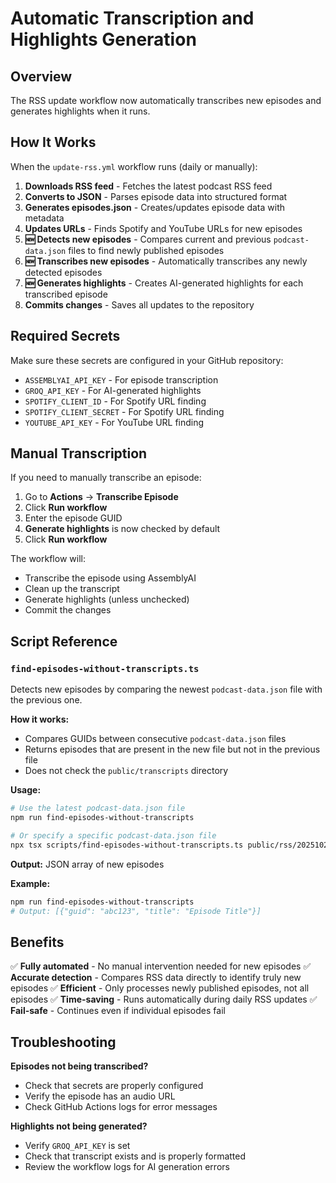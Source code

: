 # Automatic Transcription and Highlights Generation

## Overview

The RSS update workflow now automatically transcribes new episodes and generates highlights when it runs.

## How It Works

When the `update-rss.yml` workflow runs (daily or manually):

1. **Downloads RSS feed** - Fetches the latest podcast RSS feed
2. **Converts to JSON** - Parses episode data into structured format
3. **Generates episodes.json** - Creates/updates episode data with metadata
4. **Updates URLs** - Finds Spotify and YouTube URLs for new episodes
5. **🆕 Detects new episodes** - Compares current and previous `podcast-data.json` files to find newly published episodes
6. **🆕 Transcribes new episodes** - Automatically transcribes any newly detected episodes
7. **🆕 Generates highlights** - Creates AI-generated highlights for each transcribed episode
8. **Commits changes** - Saves all updates to the repository

## Required Secrets

Make sure these secrets are configured in your GitHub repository:

- `ASSEMBLYAI_API_KEY` - For episode transcription
- `GROQ_API_KEY` - For AI-generated highlights
- `SPOTIFY_CLIENT_ID` - For Spotify URL finding
- `SPOTIFY_CLIENT_SECRET` - For Spotify URL finding
- `YOUTUBE_API_KEY` - For YouTube URL finding

## Manual Transcription

If you need to manually transcribe an episode:

1. Go to **Actions** → **Transcribe Episode**
2. Click **Run workflow**
3. Enter the episode GUID
4. **Generate highlights** is now checked by default
5. Click **Run workflow**

The workflow will:

- Transcribe the episode using AssemblyAI
- Clean up the transcript
- Generate highlights (unless unchecked)
- Commit the changes

## Script Reference

### `find-episodes-without-transcripts.ts`

Detects new episodes by comparing the newest `podcast-data.json` file with the previous one.

**How it works:**

- Compares GUIDs between consecutive `podcast-data.json` files
- Returns episodes that are present in the new file but not in the previous file
- Does not check the `public/transcripts` directory

**Usage:**

```bash
# Use the latest podcast-data.json file
npm run find-episodes-without-transcripts

# Or specify a specific podcast-data.json file
npx tsx scripts/find-episodes-without-transcripts.ts public/rss/20251020-0814-podcast-data.json
```

**Output:** JSON array of new episodes

**Example:**

```bash
npm run find-episodes-without-transcripts
# Output: [{"guid": "abc123", "title": "Episode Title"}]
```

## Benefits

✅ **Fully automated** - No manual intervention needed for new episodes
✅ **Accurate detection** - Compares RSS data directly to identify truly new episodes
✅ **Efficient** - Only processes newly published episodes, not all episodes
✅ **Time-saving** - Runs automatically during daily RSS updates
✅ **Fail-safe** - Continues even if individual episodes fail

## Troubleshooting

**Episodes not being transcribed?**

- Check that secrets are properly configured
- Verify the episode has an audio URL
- Check GitHub Actions logs for error messages

**Highlights not being generated?**

- Verify `GROQ_API_KEY` is set
- Check that transcript exists and is properly formatted
- Review the workflow logs for AI generation errors
